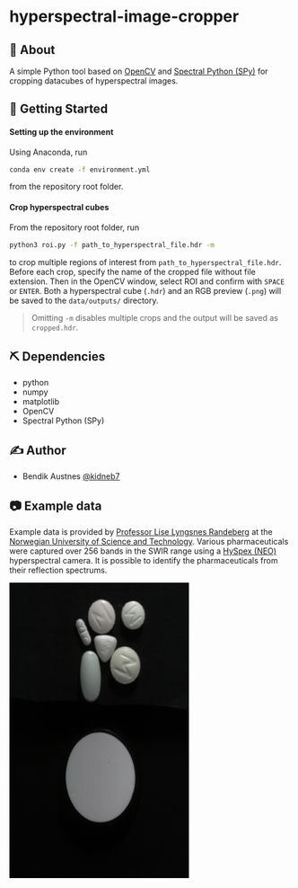 # hyperspectral-image-cropper

## 🧐 About <a name = "about"></a>
A simple Python tool based on [OpenCV](https://opencv.org/) and [Spectral Python (SPy)](http://www.spectralpython.net/) for cropping datacubes of hyperspectral images.

## 🏁 Getting Started <a name = "getting_started"></a>

#### Setting up the environment
Using Anaconda, run

```bash
conda env create -f environment.yml
```

from the repository root folder.

#### Crop hyperspectral cubes
From the repository root folder, run

```bash
python3 roi.py -f path_to_hyperspectral_file.hdr -m
```

to crop multiple regions of interest from `path_to_hyperspectral_file.hdr`. Before each crop, specify the name of the cropped file without file extension. Then in the OpenCV window, select ROI and confirm with `SPACE` or `ENTER`. Both a hyperspectral cube (`.hdr`) and an RGB preview (`.png`) will be saved to the `data/outputs/`  directory.

> Omitting `-m` disables multiple crops and the output will be saved as `cropped.hdr`.


## ⛏️ Dependencies
* python
* numpy
* matplotlib
* OpenCV
* Spectral Python (SPy)

## ✍️ Author
- Bendik Austnes [@kidneb7](https://github.com/kidneb7)


## :camera: Example data
Example data is provided by [Professor Lise Lyngsnes Randeberg](https://www.ntnu.edu/employees/lise.randeberg) at the [Norwegian University of Science and Technology](https://www.ntnu.edu). Various pharmaceuticals were captured over 256 bands in the SWIR range using a [HySpex (NEO)](https://hyspex.com) hyperspectral camera. It is possible to identify the pharmaceuticals from their reflection spectrums.

![](data/example_data.png)